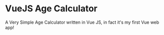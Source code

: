 # VueJS Age Calculator

A Very Simple Age Calculator written in Vue JS, in fact it's my first Vue web app!
